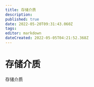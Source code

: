 ```yaml
---
title: 存储介质
description: 
published: true
date: 2022-05-20T09:31:43.060Z
tags: 
editor: markdown
dateCreated: 2022-05-05T04:21:52.368Z
---
```


# 存储介质
存储介质